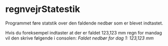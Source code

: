 # regnvejrStatestik

Programmet føre statstik over den faldende nedbør som er blevet indtastet.

Hvis du foreksempel indtaster at der er faldet 123,123 mm regn for mandag vil den skrive følgende i consolen: _Faldet nedbør for dag 1: 123,123 mm_
